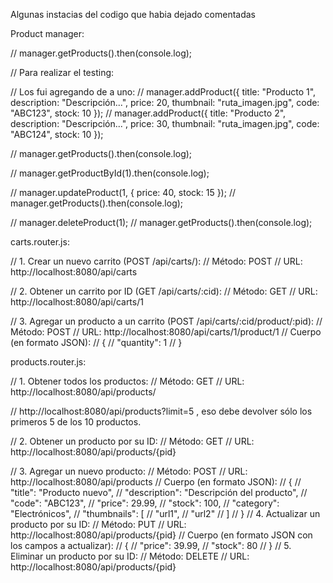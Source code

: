 Algunas instacias del codigo que habia dejado comentadas


Product manager:

// manager.getProducts().then(console.log);

// Para realizar el testing:

// Los fui agregando de a uno:
// manager.addProduct({ title: "Producto 1", description: "Descripción...", price: 20, thumbnail: "ruta_imagen.jpg", code: "ABC123", stock: 10 });
// manager.addProduct({ title: "Producto 2", description: "Descripción...", price: 30, thumbnail: "ruta_imagen.jpg", code: "ABC124", stock: 10 });

// manager.getProducts().then(console.log);


// manager.getProductById(1).then(console.log);

// manager.updateProduct(1, { price: 40, stock: 15 });
// manager.getProducts().then(console.log);


// manager.deleteProduct(1);
// manager.getProducts().then(console.log);



carts.router.js:

// 1. Crear un nuevo carrito (POST /api/carts/):
// Método: POST
// URL: http://localhost:8080/api/carts

// 2. Obtener un carrito por ID (GET /api/carts/:cid):
// Método: GET
// URL: http://localhost:8080/api/carts/1

// 3. Agregar un producto a un carrito (POST /api/carts/:cid/product/:pid):
// Método: POST
// URL: http://localhost:8080/api/carts/1/product/1
// Cuerpo (en formato JSON):
//  {
//     "quantity": 1
//  }



products.router.js:

// 1. Obtener todos los productos:
// Método: GET
// URL: http://localhost:8080/api/products/

// http://localhost:8080/api/products?limit=5 , eso debe devolver sólo los primeros 5 de los 10 productos.

// 2. Obtener un producto por su ID:
// Método: GET
// URL: http://localhost:8080/api/products/{pid}

// 3. Agregar un nuevo producto:
// Método: POST
// URL: http://localhost:8080/api/products
// Cuerpo (en formato JSON):
// {
//     "title": "Producto nuevo",
//     "description": "Descripción del producto",
//     "code": "ABC123",
//     "price": 29.99,
//     "stock": 100,
//     "category": "Electrónicos",
//     "thumbnails": [
//         "url1",
//         "url2"
//     ]
// }
// 4. Actualizar un producto por su ID:
// Método: PUT
// URL: http://localhost:8080/api/products/{pid}
// Cuerpo (en formato JSON con los campos a actualizar):
// {
//     "price": 39.99,
//     "stock": 80
// }
// 5. Eliminar un producto por su ID:
// Método: DELETE
// URL: http://localhost:8080/api/products/{pid}


